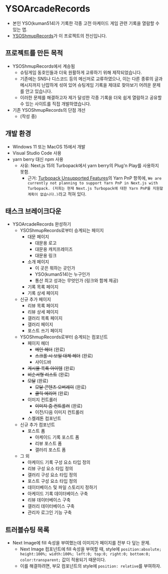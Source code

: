 # YSOArcadeRecords
- 본인 YSO(kuman514)가 기록한 각종 고전 아케이드 게임 관련 기록을 열람할 수 있는 앱.
- [YSOShmupRecords](https://github.com/kuman514/YSOShmupRecords)가 이 프로젝트의 전신입니다.

## 프로젝트를 만든 목적
- YSOShmupRecords에서 계승됨
  - 슈팅게임 동호인들과 더욱 원활하게 교류하기 위해 제작되었습니다.
  - 기존에는 SNS나 디스코드 등의 메신저로 교류하였으나, 이는 다른 종류의 글과 메시지까지 난잡하게 섞여 있어 슈팅게임 기록을 제대로 찾아보기 어려운 문제를 안고 있습니다.
  - 이러한 문제를 해결하고자 제가 달성한 각종 기록을 더욱 쉽게 열람하고 공유할 수 있는 사이트를 직접 개발하였습니다.
- 기존 YSOShmupRecords의 단점 개선
  - (작성 중)

## 개발 환경
- Windows 11 또는 MacOS 15에서 개발
- Visual Studio Code 사용
- yarn berry 대신 npm 사용
  - 사유: Next.js 15의 Turbopack에서 yarn berry의 Plug'n Play를 사용하지 못함.
    - 근거: [Turbopack Unsupported Features](https://nextjs.org/docs/app/api-reference/turbopack#unsupported-features)의 Yarn PnP 항목에, `We are currently not planning to support Yarn PnP in Next.js with Turbopack. (저희는 현재 Next.js Turbopack에 대한 Yarn PnP를 지원할 계획이 없습니다.)`라고 적혀 있다.

## 태스크 브레이크다운
- YSOArcadeRecords 완성하기
  - YSOShmupRecords로부터 승계되는 페이지
    - 대문 페이지
      - 대문용 로고
      - 대문용 캐치프레이즈
      - 대문용 링크
    - 소개 페이지
      - 이 곳은 뭐하는 곳인가
      - YSO(kuman514)는 누구인가
      - 통산 최고 성과는 무엇인가 (링크와 함께 제공)
    - 기록 목록 페이지
    - 기록 상세 페이지
  - 신규 추가 페이지
    - 리뷰 목록 페이지
    - 리뷰 상세 페이지
    - 갤러리 목록 페이지
    - 갤러리 페이지
    - 포스트 쓰기 페이지
  - YSOShmupRecords로부터 승계되는 컴포넌트
    - 페이지 헤더
      - ~~메인 헤더~~ (완료)
      - ~~스크롤 시 보일 대체 헤더~~ (완료)
      - 사이드바
    - ~~게시물 목록 아이템~~ (완료)
    - ~~비순서형 리스트~~ (완료)
    - ~~모달~~ (완료)
      - ~~모달 콘텐츠 오버레이~~ (완료)
      - ~~클릭 에리어~~ (완료)
    - 이미지 컨트롤러
      - ~~이미지 줌 컨트롤러~~ (완료)
      - 이전/다음 이미지 컨트롤러
    - 스켈레톤 컴포넌트
  - 신규 추가 컴포넌트
    - 포스트 폼
      - 아케이드 기록 포스트 폼
      - 리뷰 포스트 폼
      - 갤러리 포스트 폼
  - 그 외
    - 아케이드 기록 구성 요소 타입 정의
    - 리뷰 구성 요소 타입 정의
    - 갤러리 구성 요소 타입 정의
    - 포스트 구성 요소 타입 정의
    - 데이터베이스 및 파일 스토리지 정하기
    - 아케이드 기록 데이터베이스 구축
    - 리뷰 데이터베이스 구축
    - 갤러리 데이터베이스 구축
    - 관리자 로그인 기능 구축

## 트러블슈팅 목록
- Next Image에 fill 속성을 부여했는데 이미지가 페이지를 전부 다 덮는 문제.
  - Next Image 컴포넌트에 fill 속성을 부여할 때, style에 `position:absolute; height:100%; width:100%; left:0; top:0; right:0; bottom:0; color:transparent;` 값이 적용되기 때문이다.
  - 이를 해결하려면, 부모 컴포넌트의 style에 `position: relative`를 부여하자.
